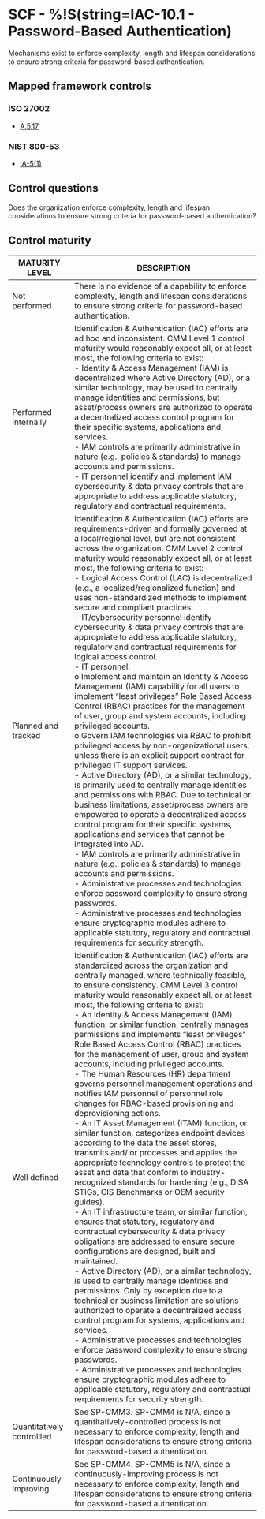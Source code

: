 # SCF - %!S(string=IAC-10.1 - Password-Based Authentication)
Mechanisms exist to enforce complexity, length and lifespan considerations to ensure strong criteria for password-based authentication.
## Mapped framework controls
### ISO 27002
- [A.5.17](../iso27002/a-5.md#a517)
### NIST 800-53
- [IA-5(1)](../nist80053/ia-5-1.md)
## Control questions
Does the organization enforce complexity, length and lifespan considerations to ensure strong criteria for password-based authentication?
## Control maturity
|       MATURITY LEVEL       |                                                                                                                                                                                                                                                                                                                                                                                                                                                                                                                                                                                                                                                                                                                                                                                                                                                                                                                                                                   DESCRIPTION                                                                                                                                                                                                                                                                                                                                                                                                                                                                                                                                                                                                                                                                                                                                                                                                                                                                                                                                                                   |
|----------------------------|-------------------------------------------------------------------------------------------------------------------------------------------------------------------------------------------------------------------------------------------------------------------------------------------------------------------------------------------------------------------------------------------------------------------------------------------------------------------------------------------------------------------------------------------------------------------------------------------------------------------------------------------------------------------------------------------------------------------------------------------------------------------------------------------------------------------------------------------------------------------------------------------------------------------------------------------------------------------------------------------------------------------------------------------------------------------------------------------------------------------------------------------------------------------------------------------------------------------------------------------------------------------------------------------------------------------------------------------------------------------------------------------------------------------------------------------------------------------------------------------------------------------------------------------------------------------------------------------------------------------------------------------------------------------------------------------------------------------------------------------------------------------------------------------------------------------------------------------------------------------------------------------------------------------------------------------------|
| Not performed              | There is no evidence of a capability to enforce complexity, length and lifespan considerations to ensure strong criteria for password-based authentication.                                                                                                                                                                                                                                                                                                                                                                                                                                                                                                                                                                                                                                                                                                                                                                                                                                                                                                                                                                                                                                                                                                                                                                                                                                                                                                                                                                                                                                                                                                                                                                                                                                                                                                                                                                                     |
| Performed internally       | Identification & Authentication (IAC) efforts are ad hoc and inconsistent. CMM Level 1 control maturity would reasonably expect all, or at least most, the following criteria to exist:<br>- Identity & Access Management (IAM) is decentralized where Active Directory (AD), or a similar technology, may be used to centrally manage identities and permissions, but asset/process owners are authorized to operate a decentralized access control program for their specific systems, applications and services.<br>- IAM controls are primarily administrative in nature (e.g., policies & standards) to manage accounts and permissions.<br>- IT personnel identify and implement IAM cybersecurity & data privacy controls that are appropriate to address applicable statutory, regulatory and contractual requirements.                                                                                                                                                                                                                                                                                                                                                                                                                                                                                                                                                                                                                                                                                                                                                                                                                                                                                                                                                                                                                                                                                                                 |
| Planned and tracked        | Identification & Authentication (IAC) efforts are requirements-driven and formally governed at a local/regional level, but are not consistent across the organization. CMM Level 2 control maturity would reasonably expect all, or at least most, the following criteria to exist:<br>- Logical Access Control (LAC) is decentralized (e.g., a localized/regionalized function) and uses non-standardized methods to implement secure and compliant practices.<br>- IT/cybersecurity personnel identify cybersecurity & data privacy controls that are appropriate to address applicable statutory, regulatory and contractual requirements for logical access control. <br>- IT personnel:<br>o	Implement and maintain an Identity & Access Management (IAM) capability for all users to implement “least privileges” Role Based Access Control (RBAC) practices for the management of user, group and system accounts, including privileged accounts.<br>o	Govern IAM technologies via RBAC to prohibit privileged access by non-organizational users, unless there is an explicit support contract for privileged IT support services.<br>- Active Directory (AD), or a similar technology, is primarily used to centrally manage identities and permissions with RBAC. Due to technical or business limitations, asset/process owners are empowered to operate a decentralized access control program for their specific systems, applications and services that cannot be integrated into AD.<br>- IAM controls are primarily administrative in nature (e.g., policies & standards) to manage accounts and permissions.<br>- Administrative processes and technologies enforce password complexity to ensure strong passwords.<br>- Administrative processes and technologies ensure cryptographic modules adhere to applicable statutory, regulatory and contractual requirements for security strength.                                   |
| Well defined               | Identification & Authentication (IAC) efforts are standardized across the organization and centrally managed, where technically feasible, to ensure consistency. CMM Level 3 control maturity would reasonably expect all, or at least most, the following criteria to exist:<br>- An Identity & Access Management (IAM) function, or similar function, centrally manages permissions and implements “least privileges” Role Based Access Control (RBAC) practices for the management of user, group and system accounts, including privileged accounts.<br>- The Human Resources (HR) department governs personnel management operations and notifies IAM personnel of personnel role changes for RBAC-based provisioning and deprovisioning actions.<br>- An IT Asset Management (ITAM) function, or similar function, categorizes endpoint devices according to the data the asset stores, transmits and/ or processes and applies the appropriate technology controls to protect the asset and data that conform to industry-recognized standards for hardening (e.g., DISA STIGs, CIS Benchmarks or OEM security guides).<br>- An IT infrastructure team, or similar function, ensures that statutory, regulatory and contractual cybersecurity & data privacy obligations are addressed to ensure secure configurations are designed, built and maintained.<br>- Active Directory (AD), or a similar technology, is used to centrally manage identities and permissions. Only by exception due to a technical or business limitation are solutions authorized to operate a decentralized access control program for systems, applications and services.<br>- Administrative processes and technologies enforce password complexity to ensure strong passwords.<br>- Administrative processes and technologies ensure cryptographic modules adhere to applicable statutory, regulatory and contractual requirements for security strength. |
| Quantitatively controllled | See SP-CMM3. SP-CMM4 is N/A, since a quantitatively-controlled process is not necessary to enforce complexity, length and lifespan considerations to ensure strong criteria for password-based authentication.                                                                                                                                                                                                                                                                                                                                                                                                                                                                                                                                                                                                                                                                                                                                                                                                                                                                                                                                                                                                                                                                                                                                                                                                                                                                                                                                                                                                                                                                                                                                                                                                                                                                                                                                  |
| Continuously improving     | See SP-CMM4. SP-CMM5 is N/A, since a continuously-improving process is not necessary to enforce complexity, length and lifespan considerations to ensure strong criteria for password-based authentication.                                                                                                                                                                                                                                                                                                                                                                                                                                                                                                                                                                                                                                                                                                                                                                                                                                                                                                                                                                                                                                                                                                                                                                                                                                                                                                                                                                                                                                                                                                                                                                                                                                                                                                                                     |
